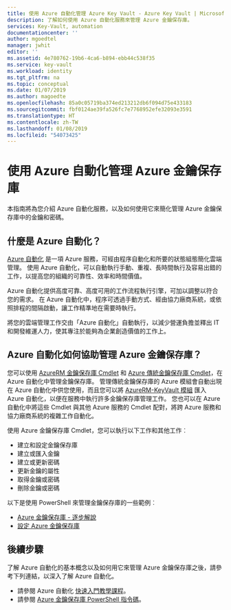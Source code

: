 ```yaml
---
title: 使用 Azure 自動化管理 Azure Key Vault - Azure Key Vault | Microsoft Docs
description: 了解如何使用 Azure 自動化服務來管理 Azure 金鑰保存庫。
services: Key-Vault, automation
documentationcenter: ''
author: mgoedtel
manager: jwhit
editor: ''
ms.assetid: 4e780762-19b6-4ca6-b894-ebb44c538f35
ms.service: key-vault
ms.workload: identity
ms.tgt_pltfrm: na
ms.topic: conceptual
ms.date: 01/07/2019
ms.author: magoedte
ms.openlocfilehash: 85a0c05719ba374ed213212db6f094d75e433183
ms.sourcegitcommit: fbf0124ae39fa526fc7e7768952efe32093e3591
ms.translationtype: HT
ms.contentlocale: zh-TW
ms.lasthandoff: 01/08/2019
ms.locfileid: "54073425"
---
```

# <a name="managing-azure-key-vault-using-azure-automation"></a>使用 Azure 自動化管理 Azure 金鑰保存庫

本指南將為您介紹 Azure 自動化服務，以及如何使用它來簡化管理 Azure 金鑰保存庫中的金鑰和密碼。

## <a name="what-is-azure-automation"></a>什麼是 Azure 自動化？

[Azure 自動化](../automation/automation-intro.md) 是一項 Azure 服務，可經由程序自動化和所要的狀態組態簡化雲端管理。 使用 Azure 自動化，可以自動執行手動、重複、長時間執行及容易出錯的工作，以提高您的組織的可靠性、效率和時間價值。

Azure 自動化提供高度可靠、高度可用的工作流程執行引擎，可加以調整以符合您的需求。 在 Azure 自動化中，程序可透過手動方式、經由協力廠商系統，或依照排程的間隔啟動，讓工作精準地在需要時執行。

將您的雲端管理工作交由「Azure 自動化」自動執行，以減少營運負擔並釋出 IT 和開發維運人力，使其專注於能夠為企業創造價值的工作上。

## <a name="how-can-azure-automation-help-manage-azure-key-vault"></a>Azure 自動化如何協助管理 Azure 金鑰保存庫？

您可以使用 [AzureRM 金鑰保存庫 Cmdlet](https://www.powershellgallery.com/packages/AzureRM.KeyVault/1.1.4) 和 [Azure 傳統金鑰保存庫 Cmdlet](https://docs.microsoft.com/powershell/module/servicemanagement/azure)，在 Azure 自動化中管理金鑰保存庫。 管理傳統金鑰保存庫的 Azure 模組會自動出現在 Azure 自動化中供您使用，而且您可以將 [AzureRM-KeyVault 模組](https://www.powershellgallery.com/packages/AzureRM.KeyVault/1.1.4) 匯入 Azure 自動化，以便在服務中執行許多金鑰保存庫管理工作。 您也可以在 Azure 自動化中將這些 Cmdlet 與其他 Azure 服務的 Cmdlet 配對，將跨 Azure 服務和協力廠商系統的複雜工作自動化。

使用 Azure 金鑰保存庫 Cmdlet，您可以執行以下工作和其他工作︰ 

* 建立和設定金鑰保存庫
* 建立或匯入金鑰
* 建立或更新密碼
* 更新金鑰的屬性
* 取得金鑰或密碼
* 刪除金鑰或密碼

以下是使用 PowerShell 來管理金鑰保存庫的一些範例︰  

* [Azure 金鑰保存庫 - 逐步解說](https://blogs.technet.microsoft.com/kv/2015/06/02/azure-key-vault-step-by-step)
* [設定 Azure 金鑰保存庫](https://www.simple-talk.com/cloud/platform-as-a-service/setting-up-and-configuring-an-azure-key-vault)

## <a name="next-steps"></a>後續步驟

了解 Azure 自動化的基本概念以及如何用它來管理 Azure 金鑰保存庫之後，請參考下列連結，以深入了解 Azure 自動化。

* 請參閱 Azure 自動化 [快速入門教學課程](../automation/automation-first-runbook-graphical.md)。
* 請參閱 [Azure 金鑰保存庫 PowerShell 指令碼](https://gallery.technet.microsoft.com/scriptcenter/site/search?query=azure%20key%20vault&f%5B0%5D.Value=azure%20key%20vault&f%5B0%5D.Type=SearchText&ac=5)。

